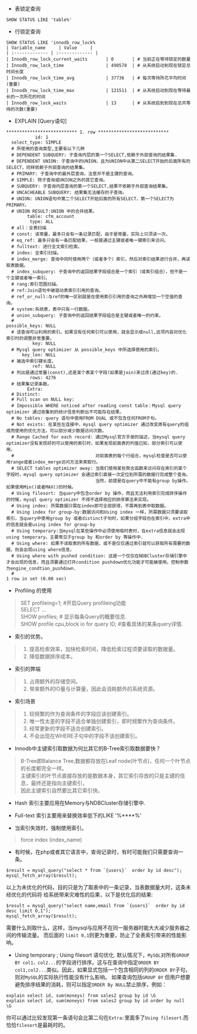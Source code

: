 * 表锁定查询
```
SHOW STATUS LIKE 'table%'
```

* 行锁定查询
```
SHOW STATUS LIKE 'innodb_row_lock%
| Variable_name     | Value     |
| :------------- | :------------- |
| Innodb_row_lock_current_waits       | 0       | # 当前正在等待锁定的数量
| Innodb_row_lock_time                | 490578  | # 从系统启动到现在锁定总时间长度
| Innodb_row_lock_time_avg            | 37736   | # 每次等待所花平均时间(重要)
| Innodb_row_lock_time_max            | 121511  | # 从系统启动到现在等待最长的一次所花的时间
| Innodb_row_lock_waits               | 13      | # 从系统启到到现在总共等待的次数(重要)
```

* EXPLAIN [Query语句]
```
*************************** 1. row ***************************
           id: 1
  select_type: SIMPLE
  # 所使用的查询类型,主要有以下几种
  # DEPENDENT SUBQUERY: 子查询内层的第一个SELECT,依赖于外部查询的结果集.
  # DEPENDENT UNION: 子查询中的UNION，且为UNION中从第二SELECT开始的后面所有的SELECT，同样依赖于外部查询的结果集。
  # PRIMARY: 子查询中的最外层查询，注意并不是主键的查询。
  # SIMPLE: 除子查询或UNION之外的其它查询。
  # SUBQUERY: 子查询内层查询的第一个SELECT,结果不依赖于外部查询结果集。
  # UNCACHEABLE SUBQUERY: 结果集无法缓存的子查询。
  # UNION: UNION语句中第二个SELECT开始后面的所有SELECT，第一个SELECT为PRIMARY。
  # UNION RESULT:UNION 中的合并结果。
        table: cfm_account
         type: ALL
  # all：全表扫描
  # const: 读常量，最多只会有一条记录匹配，由于是常量，实际上只须读一次。
  # eq_ref: 最多只会有一条匹配结果，一般是通过主键或者唯一键索引来访问。
  # fulltext: 进行全文索引检索。
  # index: 全索引扫描。
  # index_merge: 查询中同时使用两个（或者多个）索引，然后对索引结果进行合并，再读取表数据。
  # index_subquery: 子查询中的返回结果字段组合是一个索引（或索引组合），但不是一个主键或者唯一索引。
  # rang:索引范围扫描。
  # ref:Join语句中被驱动表索引引用的查询。
  # ref_or_null:与ref的唯一区别就是在使用索引引用的查询之外再增加一个空值的查询。
  # system:系统表，表中只有一行数据。
  # union_subquery: 子查询中的返回结果字段组合是主键或者唯一的约束。
  #      
possible_keys: NULL
  # 该查询可以利用的索引。如果没有任何索引可以使用，就会显示成null,这项内容对优化索引时的调整非常重要。
          key: NULL
  # Mysql query optimizer 从 possible_keys 中所选择使用的索引。        
      key_len: NULL
  # 被选中索引键长度。
          ref: NULL
  # 列出是通过常量(const),还是某个表某个字段(如果是join)来过虑(通过key)的.
         rows: 4276
  # 结果集记录条数。
        Extra:
  # Distinct:
  # Full scan on NULL key:
  # Impossible WHERE noticed after reading const table：Mysql query optimizer 通过收集到的统计信息判断出不可能存在结果。
  # No tables: query 语句中使用FROM DUAL 或不包含任何FROM子句。
  # Not exists: 在某些左连接中，mysql query optimizer 通过改变原有query的组成而使用的优化方法，可以部分减少数据访问次数。
  # Range Cached for each record: 通过Mysql官方手册的描述，当mysql query optimizer没有发现好的可以使用的索引时，如果发现前面表的列值已知，部分索引可以使用。
  #                               对前面表的每个行组合，mysql检查是否可以使用range或者index_merge访问方法来索取行。
  # SELECT tables optimizer away: 当我们使用某些聚合函数来访问存在索引的某个字段时，mysql query optimizer 会通过索引直接一次定位到所需的数据行完成整个查询。
                                  当然，前提是在query中不能有group by操作。如果使用Min()或者MAX()的时候。
  # Using filesort: 当query中包含order by 操作，而且无法利用索引完成排序操作的时候，mysql query optimizer 不得不选择相应的排序算法来实现。
  # Using index: 所需数据只需在index即可全部获得，不需再到表中取数据。
  # Using index for group-by:数据访问和Using index 一样，所需数据只须要读取索引，当query中使用group by 或者distinct子句时，如果分组字段也在索引中，extra中的信息就会是using index for group-by
  # Using temporary:当mysql在某些操作中必须使用临时表时，在extra信息就会出现using temporary。主要常见于group by 和order by 等操作中.
  # Using where: 如果不读取表的所有数据，或不是仅仅通过索引就可以获取所有需要的数据，则会出现using where信息。
  # Using where with pushed condition: 这是一个仅仅在NDBCluster存储引擎中才会出现的信息，而且须要通过打开condition pushdown优化功能才可能被使用。控制参数为engine_condtion_pushdown.
  #      
1 row in set (0.00 sec)
```

* Profiling 的使用
>SET profileing=1; #开启Query profileing功能  
>SELECT ...  
>SHOW profiles;   # 显示每条Query的概要信息.  
>SHOW profile cpu,block io for query ID; #查看具体的某条query详情.  

* 索引的优势。  
>1. 提高检索效率，加快检索时间，降低检索过程须要读取的数据量。
>2. 降低数据排序成本。

* 索引的弊端
>1. 占用额外的存储空间。
>2. 带来额外的IO量与计算量，因此会消耗额外的系统资源。

* 索引场景
>1. 较频繁的作为查询条件的字段应该创建索引。
>2. 唯一性太差的字段不适合单独创建索引，即时频繁作为查询条件。
>3. 经常更新的字段不适合创建索引。
>4. 不会出现在WHERE子句中的字段不该创建索引。

* Innodb中主键索引取数据为何比其它的B-Tree索引取数据要快？
>B-Tree即Balance Tree,数据都存放在Leaf node(叶节点)，任何一个叶节点的长度都完全一样。  
>主键索引的叶节点直接存放的是数据本身，其它索引存放的只是主键的信息，最终还是指向主键索引，  
>因此主键索引自然要比其它索引快。

* Hash 索引主要应用在Memory与NDBCluster存储引擎中.  

* Full-text 索引主要用来替换效率低下的LIKE '%****%'

* 当索引失效时，强制使用索引。
> force index (index_name)

* 有时候，在php或者其它语言中，查询记录时，有时可能我们只需要查询一条。
```
$result = mysql_query("select * from `{users}`  order by id desc");
mysql_fetch_array($result);
```
以上为未优化的代码，目的只是为了取表中的一条记录，当表数据量大时，这条未经优化的代码将
给系统带来灾难性的后果，以下是优化后的结果:
```
$result = mysql_query("select name,email from `{users}`  order by id desc limit 0,1");
mysql_fetch_array($result);
```
需要什么则取什么，这样，当mysql与应用不在同一服务器时能大大减少服务器之间的传输流量。
而后面的 `limit 0,1`则更为重要，防止了全表索引带来的性能影响。

* Using temporary ; Using filesort 语句优化.
默认情况下，`MySQL`对所有`GROUP BY col1，col2...`的字段进行排序。这与在查询中指定`ORDER BY col1,col2...`类似。因此，如果显式包括一个包含相同的列的`ORDER BY`子句，则对`MySQL`的实际执行性能没有什么影响。 如果查询包括`GROUP BY` 但用户想要避免排序结果的消耗，则可以指定`ORDER By NULL`禁止排序，例如：
```
explain select id, sum(moneys) from sales2 group by id \G
explain select id, sum(moneys) from sales2 group by id order by null \G
```
你可以通过比较发现第一条语句会比第二句在`Extra:`里面多了`Using filesort`.而恰恰`filesort`是最耗时的。
